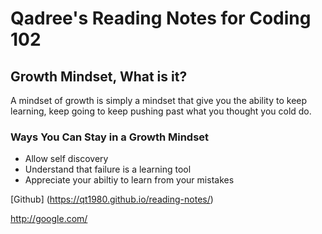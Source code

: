 # Qadree's Reading Notes for Coding 102


## Growth Mindset, What is it? 

A mindset of growth is simply a mindset that give you the ability to keep learning, keep going to keep pushing past what you thought you cold do.

### **Ways You Can Stay in a Growth Mindset**
*  Allow self discovery
*  Understand that failure is a learning tool
*  Appreciate your abiltiy to learn from your mistakes


[Github] (https://qt1980.github.io/reading-notes/)

http://google.com/
